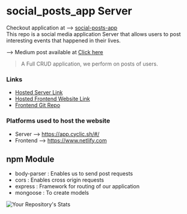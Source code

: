 # social_posts_app Server
Checkout application at --> [social-posts-app](https://playful-kheer-3ff695.netlify.app/)
<br> This repo is a social media application Server that allows users to post interesting events that happened in their lives.

--> Medium post available at [Click here](https://medium.com/@naveen-varma/social-media-posts-application-18af374d14de)

> A Full CRUD application, we perform on posts of users.

### Links
- [Hosted Server Link](https://salmon-prawn-boot.cyclic.app/posts)
- [Hosted Frontend Website Link](https://playful-kheer-3ff695.netlify.app/)
- [Frontend Git Repo](https://github.com/venkata-naveen-varma/social_posts_application_frontend)

### Platforms used to host the website
- Server --> https://app.cyclic.sh/#/
- Frontend --> https://www.netlify.com

## npm Module
- body-parser : Enables us to send post requests
- cors : Enables cross origin requests
- express : Framework for routing of our application
- mongoose : To create models

![Your Repository's Stats](https://github-readme-stats.vercel.app/api?username=venkata-naveen-varma&show_icons=true)